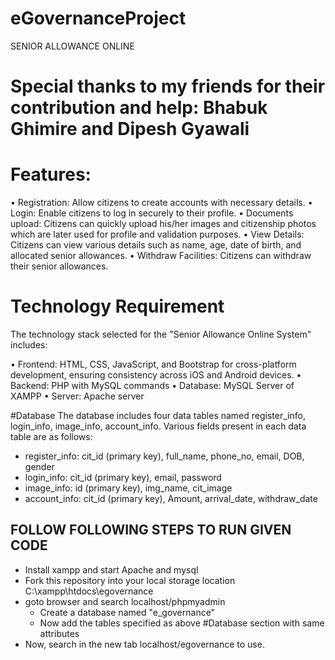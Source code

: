 # eGovernanceProject
SENIOR ALLOWANCE ONLINE

# Special thanks to my friends for their contribution and help: Bhabuk Ghimire and Dipesh Gyawali

# Features:

•	Registration: Allow citizens to create accounts with necessary details.
•	Login: Enable citizens to log in securely to their profile.
•	Documents upload: Citizens can quickly upload his/her images and citizenship photos which are later used for profile and validation purposes.
•	View Details: Citizens can view various details such as name, age, date of birth, and allocated senior allowances.
•	Withdraw Facilities: Citizens can withdraw their senior allowances.


# Technology Requirement
The technology stack selected for the "Senior Allowance Online System" includes:

•	Frontend: HTML, CSS, JavaScript, and Bootstrap for cross-platform development, ensuring consistency across iOS and Android devices.
•	Backend: PHP with MySQL commands
•	Database: MySQL Server of XAMPP
•	Server: Apache server

#Database 
The database includes four data tables named register_info, login_info, image_info, account_info. Various fields present in each data table are as follows:

- register_info: cit_id (primary key), full_name, phone_no, email, DOB, gender
- login_info: cit_id (primary key), email, password
- image_info: id (primary key), img_name, cit_image
- account_info: cit_id (primary key), Amount, arrival_date, withdraw_date

## FOLLOW FOLLOWING STEPS TO RUN GIVEN CODE
- Install xampp and start Apache and mysql
- Fork this repository into your local storage location C:\xampp\htdocs\egovernance
- goto browser and search localhost/phpmyadmin
    - Create a database named "e_governance"
    - Now add the tables specified as above #Database section with same attributes
- Now, search in the new tab localhost/egovernance to use.
